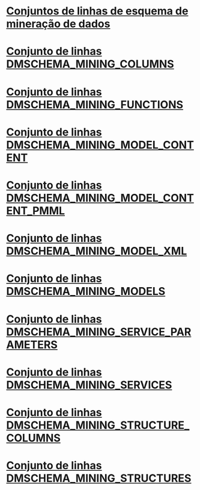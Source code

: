 # [Conjuntos de linhas de esquema de mineração de dados](data-mining-schema-rowsets.md)
# [Conjunto de linhas DMSCHEMA_MINING_COLUMNS](dmschema-mining-columns-rowset.md)
# [Conjunto de linhas DMSCHEMA_MINING_FUNCTIONS](dmschema-mining-functions-rowset.md)
# [Conjunto de linhas DMSCHEMA_MINING_MODEL_CONTENT](dmschema-mining-model-content-rowset.md)
# [Conjunto de linhas DMSCHEMA_MINING_MODEL_CONTENT_PMML](dmschema-mining-model-content-pmml-rowset.md)
# [Conjunto de linhas DMSCHEMA_MINING_MODEL_XML](dmschema-mining-model-xml-rowset.md)
# [Conjunto de linhas DMSCHEMA_MINING_MODELS](dmschema-mining-models-rowset.md)
# [Conjunto de linhas DMSCHEMA_MINING_SERVICE_PARAMETERS](dmschema-mining-service-parameters-rowset.md)
# [Conjunto de linhas DMSCHEMA_MINING_SERVICES](dmschema-mining-services-rowset.md)
# [Conjunto de linhas DMSCHEMA_MINING_STRUCTURE_COLUMNS](dmschema-mining-structure-columns-rowset.md)
# [Conjunto de linhas DMSCHEMA_MINING_STRUCTURES](dmschema-mining-structures-rowset.md)
